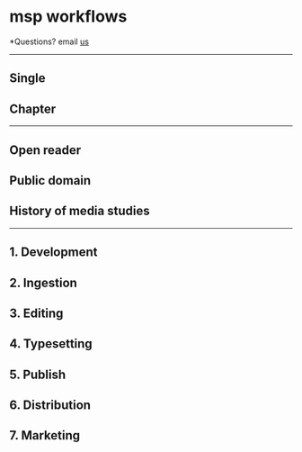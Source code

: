 # msp workflows

*Questions? email [us](mailto:press@mediastudies.press)

***

## Single

## Chapter

***

## Open reader

## Public domain

## History of media studies

***

## 1. Development

## 2. Ingestion

## 3. Editing

## 4. Typesetting

## 5. Publish

## 6. Distribution

## 7. Marketing